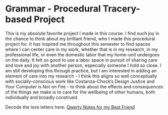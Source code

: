# Grammar - Procedural Tracery-based Project
This is my absolute favorite project I made in this course. I find such joy in the chance to think about my brilliant friend, who I made this procedural project for. It has inspired me throughout this semester to find spaces where I can center care in my work, whether that is in my research, in my professional life, or even the domestic labor that my home-unit undergoes on the daily. It felt so good to use a labor space in pursuit of sharing care and love and joy with another person, especially someone I hold so close. I am still developing this through practice, but I am interested in adding an element of care into my research - I think this aligns so well conceptually with socially-conscious work like Costanza-Chock’s Design Justice and Your Computer is Not on Fire - to think about the effects and consequences of the things we make is to care for the wellbeing of other humans, both individually and broadly construed. 

Decode the love letters here: [Qwerty Notes for my Best Friend](https://alyssalb.github.io/QwertyNotes/)
